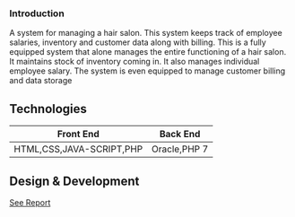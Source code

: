 
### Introduction
A system for managing a hair salon. This system keeps track of employee salaries, inventory
and customer data along with billing. This is a fully equipped system that alone manages the
entire functioning of a hair salon. It maintains stock of inventory coming in. It also manages
individual employee salary. The system is even equipped to manage customer billing and data
storage
## Technologies
| Front End | Back End|
|----------|:-------------:|
| HTML,CSS,JAVA-SCRIPT,PHP| Oracle,PHP 7|
## Design & Development
[See Report](https://github.com/sm5190/A.S.M.A/blob/main/Report.pdf)
